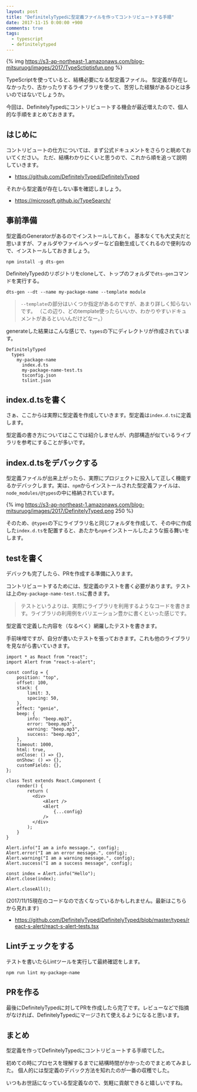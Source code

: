 ```yaml
---
layout: post
title: "DefinitelyTypedに型定義ファイルを作ってコントリビュートする手順"
date: 2017-11-15 0:00:00 +900
comments: true
tags:
  - typescript
  - definitelytyped
---
```


{% img https://s3-ap-northeast-1.amazonaws.com/blog-mitsuruog/images/2017/TypeSctiptisfun.png %}

TypeScriptを使っていると、結構必要になる型定義ファイル。
型定義が存在しなかったり、古かったりするライブラリを使って、苦労した経験があるひとは多いのではないでしょうか。

今回は、DefinitelyTypedにコントリビュートする機会が最近増えたので、個人的な手順をまとめておきます。

<!-- more -->

## はじめに

コントリビュートの仕方については、まず公式ドキュメントをさらりと眺めておいてください。
ただ、結構わかりにくいと思うので、これから順を追って説明していきます。

- https://github.com/DefinitelyTyped/DefinitelyTyped

それから型定義が存在しない事を確認しましょう。

- https://microsoft.github.io/TypeSearch/

## 事前準備

型定義のGeneratorがあるのでインストールしておく。
基本なくても大丈夫だと思いますが、フォルダやファイルヘッダーなど自動生成してくれるので便利なので、インストールしておきましょう。

```
npm install -g dts-gen
```

DefinitelyTypedのリポジトリをcloneして、トップのフォルダで`dts-gen`コマンドを実行する。

```
dts-gen --dt --name my-package-name --template module
```

> `--template`の部分はいくつか指定があるのですが、あまり詳しく知らないです。
> （この辺り、どのtemplate使ったらいいか、わかりやすいドキュメントがあるといいんだけどなー。）

generateした結果はこんな感じで、`types`の下にディレクトリが作成されています。

```
DefinitelyTyped
  types
    my-package-name
      index.d.ts
      my-package-name-test.ts
      tsconfig.json
      tslint.json
```

## index.d.tsを書く
さぁ、ここからは実際に型定義を作成していきます。型定義は`index.d.ts`に定義します。

型定義の書き方についてはここでは紹介しませんが、内部構造が似ているライブラリを参考にすることが多いです。

## index.d.tsをデバックする
型定義ファイルが出来上がったら、実際にプロジェクトに投入して正しく機能するかデバックします。実は、`npm`からインストールされた型定義ファイルは、`node_modules/@types`の中に格納されています。

{% img https://s3-ap-northeast-1.amazonaws.com/blog-mitsuruog/images/2017/DefinitelyTyped.png 250 %}

そのため、`@types`の下にライブラリ名と同じフォルダを作成して、その中に作成した`index.d.ts`を配置すると、あたかも`npm`インストールしたような振る舞いをします。

## testを書く
デバックも完了したら、PRを作成する準備に入ります。

コントリビュートするためには、型定義のテストを書く必要があります。テストは上の`my-package-name-test.ts`に書きます。

> テストというよりは、実際にライブラリを利用するようなコードを書きます。ライブラリの利用例をバリエーション豊かに書くといった感じです。

型定義で定義した内容を（なるべく）網羅したテストを書きます。

手前味噌ですが、自分が書いたテストを張っておきます。これも他のライブラリを見ながら書いていきます。

```tsx
import * as React from "react";
import Alert from "react-s-alert";

const config = {
    position: "top",
    offset: 100,
    stack: {
        limit: 3,
        spacing: 50,
    },
    effect: "genie",
    beep: {
        info: "beep.mp3",
        error: "beep.mp3",
        warning: "beep.mp3",
        success: "beep.mp3",
    },
    timeout: 1000,
    html: true,
    onClose: () => {},
    onShow: () => {},
    customFields: {},
};

class Test extends React.Component {
    render() {
        return (
          <div>
              <Alert />
              <Alert
                  {...config}
              />
          </div>
        );
    }
}

Alert.info("I am a info message.", config);
Alert.error("I am an error message.", config);
Alert.warning("I am a warning message.", config);
Alert.success("I am a success message", config);

const index = Alert.info("Hello");
Alert.close(index);

Alert.closeAll();
```

(2017/11/15現在のコードなので古くなっているかもしれません。最新はこちらから見れます)
- https://github.com/DefinitelyTyped/DefinitelyTyped/blob/master/types/react-s-alert/react-s-alert-tests.tsx

## Lintチェックをする
テストを書いたらLintツールを実行して最終確認をします。

```
npm run lint my-package-name
```

## PRを作る
最後にDefinitelyTypedに対してPRを作成したら完了です。レビューなどで指摘がなければ、DefinitelyTypedにマージされて使えるようになると思います。

## まとめ
型定義を作ってDefinitelyTypedにコントリビュートする手順でした。

初めての時にプロセスを理解するまでに結構時間がかかったのでまとめてみました。
個人的には型定義のデバック方法を知れたのが一番の収穫でした。

いつもお世話になっている型定義なので、気軽に貢献できると嬉しいですね。
